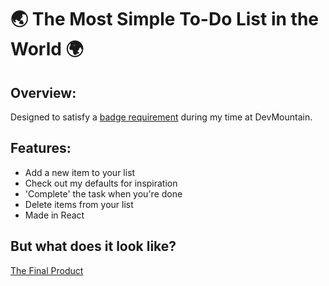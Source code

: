 # 🌏 The Most Simple To-Do List in the World 🌍

## Overview:
Designed to satisfy a [badge requirement](https://github.com/devmountain/react-assessment) during my time at DevMountain. 

## Features:
- Add a new item to your list
- Check out my defaults for inspiration
- 'Complete' the task when you're done
- Delete items from your list
- Made in React

## But what does it look like?

[The Final Product](https://github.com/kale-stew/static-todo-list/blob/master/src/todo.gif)
